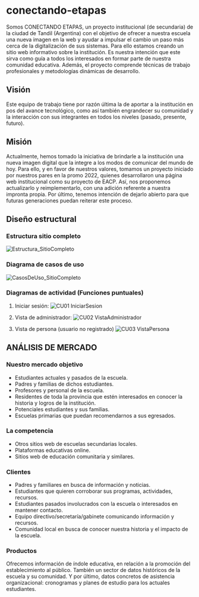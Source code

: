 # conectando-etapas
Somos CONECTANDO ETAPAS, un proyecto institucional (de secundaria) de la ciudad de Tandil (Argentina) con el objetivo de ofrecer a nuestra escuela una nueva imagen en la web y ayudar a impulsar el cambio un paso más cerca de la digitalización de sus sistemas.
Para ello estamos creando un sitio web informativo sobre la institución. Es nuestra intención que este sirva como guía a todos los interesados en formar parte de nuestra comunidad educativa. Además, el proyecto comprende técnicas de trabajo profesionales y metodologías dinámicas de desarrollo.


## Visión  
Este equipo de trabajo tiene por razón última la de aportar a la institución en pos del avance tecnológico, como así también engrandecer su comunidad y la interacción con sus integrantes en todos los niveles (pasado, presente, futuro).


## Misión
Actualmente, hemos tomado la iniciativa de brindarle a la institución una nueva imagen digital que la integre a los modos de comunicar del mundo de hoy.
Para ello, y en favor de nuestros valores, tomamos un proyecto iniciado por nuestros pares en la promo 2022, quienes desarrollaron una página web institucional como su proyecto de EACP. Así, nos proponemos actualizarlo y reimplementarlo, con una adición referente a nuestra impronta propia. Por último, tenemos intención de dejarlo abierto para que futuras generaciones puedan reiterar este proceso.


## Diseño estructural
### Estructura sitio completo
![Estructura_SitioCompleto](https://github.com/Dalviux9th/conectando-etapas/assets/116117642/e7df1144-f564-4141-b679-73eac7d72ea6)

### Diagrama de casos de uso
![CasosDeUso_SitioCompleto](https://github.com/Dalviux9th/conectando-etapas/assets/116117642/ef56b0d1-f1b8-4796-a259-bd3842ff2fa6)


### Diagramas de actividad (Funciones puntuales)
1. Iniciar sesión:
![CU01 IniciarSesion](https://github.com/Dalviux9th/conectando-etapas/assets/116117642/ed07310c-614a-4ef3-99f4-9bc53c027a13)

3. Vista de administrador:
![CU02 VistaAdministrador](https://github.com/Dalviux9th/conectando-etapas/assets/116117642/9f8a61b1-4ad6-4390-872b-8fc3a1a9bd8a)

5. Vista de persona (usuario no registrado)
![CU03 VistaPersona](https://github.com/Dalviux9th/conectando-etapas/assets/116117642/622ab9e3-31c9-4e3c-855b-a61398f8bed3)


## ANÁLISIS DE MERCADO
### Nuestro mercado objetivo
- Estudiantes actuales y pasados de la escuela.
- Padres y familias de dichos estudiantes.
- Profesores y personal de la escuela.
- Residentes de toda la provincia que estén interesados en conocer la historia y logros de la institución.
- Potenciales estudiantes y sus familias.
- Escuelas primarias que puedan recomendarnos a sus egresados.

### La competencia
- Otros sitios web de escuelas secundarias locales.
- Plataformas educativas online.
- Sitios web de educación comunitaria y similares.

### Clientes
- Padres y familiares en busca de información y noticias.
- Estudiantes que quieren corroborar sus programas, actividades, recursos.
- Estudiantes pasados involucrados con la escuela o interesados en mantener contacto.
- Equipo directivo/secretaría/gabinete comunicando información y recursos.
- Comunidad local en busca de conocer nuestra historia y el impacto de la escuela.
 
### Productos
Ofrecemos información de índole educativa, en relación a la promoción del establecimiento al público.
También un sector de datos históricos de la escuela y su comunidad.
Y por último, datos concretos de asistencia organizacional: cronogramas y planes de estudio para los actuales estudiantes.
